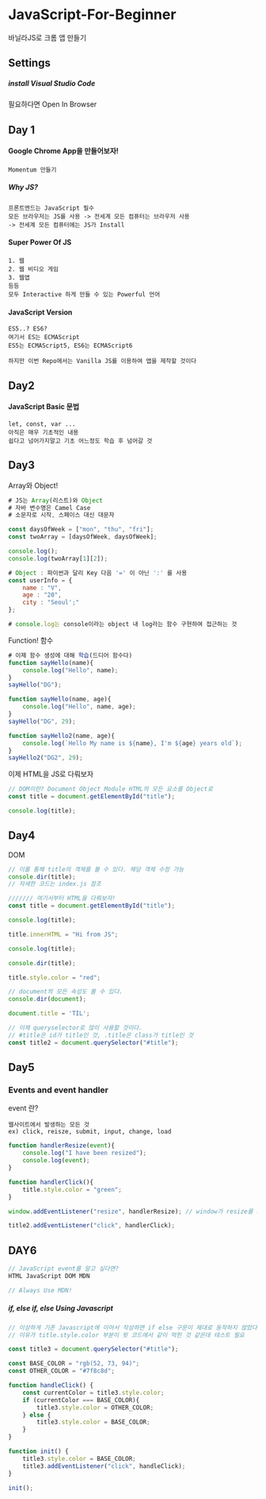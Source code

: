 # JavaScript-For-Beginner
바닐라JS로 크롬 앱 만들기

## Settings

##### install Visual Studio Code

필요하다면 Open In Browser

## Day 1

#### Google Chrome App을 만들어보자!

```
Momentum 만들기
```

##### Why JS?

```
프론트엔드는 JavaScript 필수
모든 브라우저는 JS를 사용 -> 전세계 모든 컴퓨터는 브라우저 사용 
-> 전세계 모든 컴퓨터에는 JS가 Install
```

#### Super Power Of JS

```
1. 웹
2. 웹 비디오 게임
3. 웹앱
등등
모두 Interactive 하게 만들 수 있는 Powerful 언어
```

#### JavaScript Version

```
ES5..? ES6?
여기서 ES는 ECMAScript
ES5는 ECMAScript5, ES6는 ECMAScript6

하지만 이번 Repo에서는 Vanilla JS를 이용하여 앱을 제작할 것이다
```

## Day2

#### JavaScript Basic 문법

```
let, const, var ...
아직은 매우 기초적인 내용
쉽다고 넘어가지말고 기초 어느정도 학습 후 넘어갈 것
```

## Day3

Array와 Object!

```javascript
# JS는 Array(리스트)와 Object
# 자바 변수명은 Camel Case
# 소문자로 시작, 스페이스 대신 대문자 

const daysOfWeek = ["mon", "thu", "fri"];
const twoArray = [daysOfWeek, daysOfWeek];

console.log();
console.log(twoArray[1][2]);

# Object : 파이썬과 달리 Key 다음 '=' 이 아닌 ':' 를 사용
const userInfo = {
    name : "V", 
    age : "20",
    city : "Seoul';"
};

# console.log는 console이라는 object 내 log라는 함수 구현하여 접근하는 것
```



Function! 함수

```javascript
# 이제 함수 생성에 대해 학습(드디어 함수다)
function sayHello(name){
    console.log("Hello", name);
}
sayHello("DG");

function sayHello(name, age){
    console.log("Hello", name, age);
}
sayHello("DG", 29);

function sayHello2(name, age){
    console.log(`Hello My name is ${name}, I'm ${age} years old`);
}
sayHello2("DG2", 29);
```



이제 HTML을 JS로 다뤄보자

```javascript
// DOM이란? Document Object Module HTML의 모든 요소를 Object로
const title = document.getElementById("title");

console.log(title);
```



## Day4

DOM

```javascript
// 이를 통해 title의 객체를 볼 수 있다. 해당 객체 수정 가능
console.dir(title);
// 자세한 코드는 index.js 참조
```

```javascript
/////// 여기서부터 HTML을 다뤄보자!
const title = document.getElementById("title");

console.log(title);

title.innerHTML = "Hi from JS";

console.log(title);

console.dir(title);

title.style.color = "red";

// document의 모든 속성도 볼 수 있다.
console.dir(document);

document.title = 'TIL';

// 이제 queryselector로 많이 사용할 것이다.
// #title은 id가 title인 것, .title은 class가 title인 것
const title2 = document.querySelector("#title");
```

## Day5

### Events and event handler

event 란?

```text
웹사이트에서 발생하는 모든 것
ex) click, reisze, submit, input, change, load
```

```javascript
function handlerResize(event){
    console.log("I have been resized");
    console.log(event);
}

function handlerClick(){
    title.style.color = "green";
}

window.addEventListener("resize", handlerResize); // window가 resize를 기다리고 있는 것. resize가 된다면? handlerResize 함수 실행

title2.addEventListener("click", handlerClick);

```

## DAY6

```javascript
// JavaScript event를 알고 싶다면?
HTML JavaScript DOM MDN

// Always Use MDN!
```

##### if, else if, else Using Javascript

```javascript
// 이상하게 기존 Javascript에 이어서 작성하면 if else 구문이 제대로 동작하지 않았다.
// 이유가 title.style.color 부분이 윗 코드에서 같이 먹힌 것 같은데 테스트 필요

const title3 = document.querySelector("#title");

const BASE_COLOR = "rgb(52, 73, 94)";
const OTHER_COLOR = "#7f8c8d";

function handleClick() {
    const currentColor = title3.style.color;
    if (currentColor === BASE_COLOR){
        title3.style.color = OTHER_COLOR;
    } else {
        title3.style.color = BASE_COLOR;
    }
}

function init() {
    title3.style.color = BASE_COLOR;
    title3.addEventListener("click", handleClick);
}

init();
```

